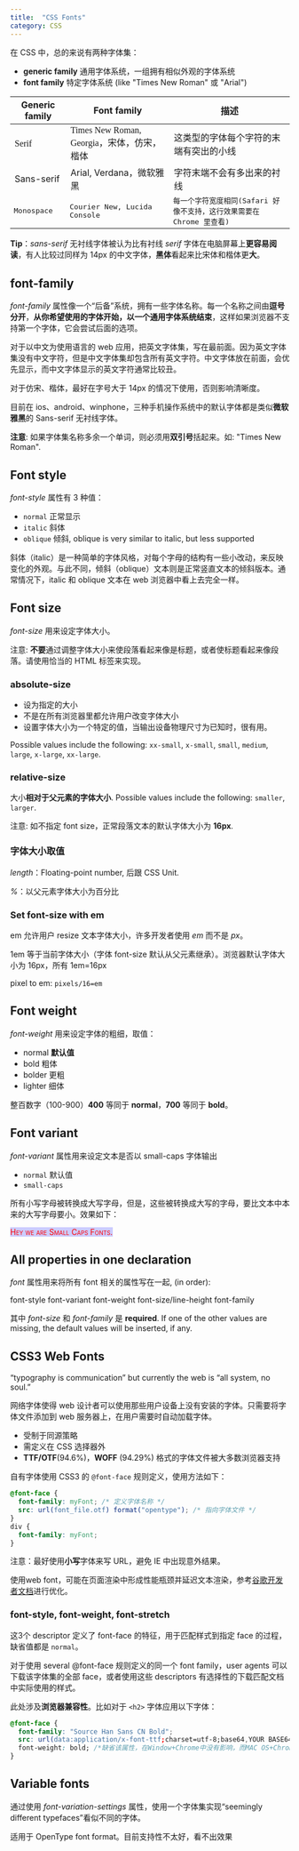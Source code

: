 ```yaml
---
title:  "CSS Fonts"
category: CSS
---
```

在 CSS 中，总的来说有两种字体集：

+ **generic family** 通用字体系统，一组拥有相似外观的字体系统
+ **font family** 特定字体系统 (like "Times New Roman" 或 "Arial")

<table>
  <thead>
    <tr>
      <th>Generic family</th><th>Font family</th><th>描述</th>
    </tr>
  </thead>
  <tbody>
    <tr style="font-family: serif;">
      <td>Serif</td><td>Times New Roman, Georgia，宋体，仿宋，楷体</td><td>这类型的字体每个字符的末端有突出的小线</td>
    </tr>
    <tr>
      <td>Sans-serif</td><td>Arial, Verdana，微软雅黑</td><td>字符末端不会有多出来的衬线</td>
    </tr>
    <tr style="font-family: monospace;">
      <td>Monospace</td><td>Courier New, Lucida Console</td><td>每一个字符宽度相同(Safari 好像不支持，这行效果需要在 Chrome 里查看)</td>
    </tr>
  </tbody>
</table>

**Tip**：_sans-serif_  无衬线字体被认为比有衬线 _serif_ 字体在电脑屏幕上**更容易阅读**，有人比较过同样为 14px 的中文字体，**黑体**看起来比宋体和楷体更**大**。

<!--more-->

## font-family

_font-family_ 属性像一个“后备”系统，拥有一些字体名称。每一个名称之间由**逗号分开**，**从你希望使用的字体开始，以一个通用字体系统结束**，这样如果浏览器不支持第一个字体，它会尝试后面的选项。

对于以中文为使用语言的 web 应用，<span class="t-blue">把英文字体集，写在最前面</span>。因为英文字体集没有中文字符，但是中文字体集却包含所有英文字符。中文字体放在前面，会优先显示，而中文字体显示的英文字符通常比较丑。

对于仿宋、楷体，最好在字号大于 14px 的情况下使用，否则影响清晰度。

<span class="t-blue">目前在 ios、android、winphone，三种手机操作系统中的默认字体都是类似**微软雅黑**的 Sans-serif 无衬线字体。</span>

**注意**: 如果字体集名称多余一个单词，则必须用**双引号**括起来。如: "Times New Roman".

## Font style

_font-style_ 属性有 3 种值：

+ `normal` 正常显示
+ `italic` 斜体
+ `oblique` 倾斜, oblique is very similar to italic, but less supported

斜体（italic）是一种简单的字体风格，对每个字母的结构有一些小改动，来反映变化的外观。与此不同，倾斜（oblique）文本则是正常竖直文本的倾斜版本。通常情况下，italic 和 oblique 文本在 web 浏览器中看上去完全一样。

## Font size

_font-size_ 用来设定字体大小。

注意: **不要**通过调整字体大小来使段落看起来像是标题，或者使标题看起来像段落。<span class="t-blue">请使用恰当的 HTML 标签来实现</span>。

### absolute-size

+ 设为指定的大小
+ 不是在所有浏览器里都允许用户改变字体大小
+ 设置字体大小为一个特定的值，当输出设备物理尺寸为已知时，很有用。

Possible values include the following: `xx-small`, `x-small`, `small`, `medium`, `large`, `x-large`, `xx-large`.

### relative-size

大小**相对于父元素的字体大小**. Possible values include the following: `smaller`, `larger`.

注意: 如不指定 font size，正常段落文本的默认字体大小为 **16px**.

### 字体大小取值

_length_：Floating-point number, 后跟 CSS Unit.

_%_：以父元素字体大小为百分比

### Set font-size with em

em 允许用户 resize 文本字体大小，许多开发者使用 _em_ 而不是 _px_。

1em 等于当前字体大小（字体 font-size 默认从父元素继承）。浏览器默认字体大小为 16px，所有 1em=16px

pixel to em: `pixels/16=em`

## Font weight

_font-weight_ 用来设定字体的粗细，取值：

+ normal **默认值**
+ bold 粗体
+ bolder 更粗
+ lighter 细体

整百数字（100-900）**400** 等同于 **normal**，**700** 等同于 **bold**。

## Font variant

_font-variant_ 属性用来设定文本是否以 small-caps 字体输出

+ `normal` 默认值
+ `small-caps`

所有小写字母被转换成大写字母，但是，这些被转换成大写的字母，要比文本中本来的大写字母要小。效果如下：

<span style="font-variant:small-caps;color:red;background-color:rgb(204,204,255);">Hey we are Small Caps Fonts.</span>

## All properties in one declaration

_font_ 属性用来将所有 font 相关的属性写在一起,  (in order):

font-style font-variant font-weight font-size/line-height font-family

其中 _font-size_ 和 _font-family_ 是 **required**. If one of the other values are missing, the default values will be inserted, if any.

## CSS3 Web Fonts

“typography is communication” but currently the web is “all system, no soul.”

网络字体使得 web 设计者可以使用那些用户设备上没有安装的字体。只需要将字体文件添加到 web 服务器上，在用户需要时自动加载字体。

+ 受制于同源策略
+ 需定义在 CSS 选择器外
+ **TTF/OTF**(94.6%)，**WOFF** (94.29%) 格式的字体文件被大多数浏览器支持

自有字体使用 CSS3 的 `@font-face` 规则定义，使用方法如下：

```css
@font-face {
  font-family: myFont; /* 定义字体名称 */
  src: url(font_file.otf) format("opentype"); /* 指向字体文件 */
}
div {
  font-family: myFont;
}
```

注意：最好使用**小写**字体来写 URL，避免 IE 中出现意外结果。

使用web font，可能在页面渲染中形成性能瓶颈并延迟文本渲染，参考[谷歌开发者文档](https://developers.google.com/web/fundamentals/performance/optimizing-content-efficiency/webfont-optimization?hl=zh-cn)进行优化。

### font-style, font-weight, font-stretch

这3个 descriptor 定义了 font-face 的特征，用于匹配样式到指定 face 的过程，缺省值都是 `normal`。

对于使用 several @font-face 规则定义的同一个 font family，user agents 可以下载该字体集的全部 face，或者使用这些 descriptors 有选择性的下载匹配文档中实际使用的样式。

此处涉及**浏览器兼容性**。比如对于 `<h2>` 字体应用以下字体：

```css
@font-face {
  font-family: "Source Han Sans CN Bold";
  src: url(data:application/x-font-ttf;charset=utf-8;base64,YOUR BASE64 STRING) format("truetype");
  font-weight: bold; /*缺省该属性，在Window+Chrome中没有影响，而MAC OS+Chrome中，标题字体看起来更粗*/
}
```

## Variable fonts

通过使用 _font-variation-settings_ 属性，使用一个字体集实现“seemingly different typefaces”看似不同的字体。

适用于 OpenType font format。目前支持性不太好，看不出效果
